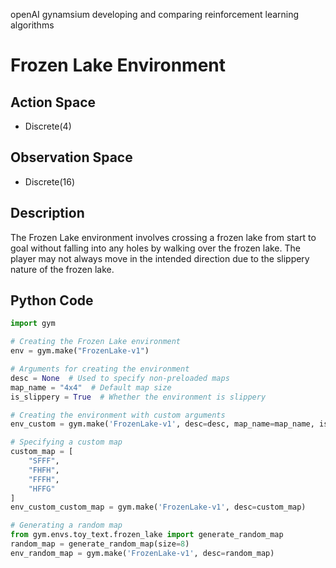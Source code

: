 openAI gynamsium developing and comparing reinforcement learning algorithms 

# Frozen Lake Environment

## Action Space

- Discrete(4)

## Observation Space

- Discrete(16)

## Description

The Frozen Lake environment involves crossing a frozen lake from start to goal without falling into any holes by walking over the frozen lake. The player may not always move in the intended direction due to the slippery nature of the frozen lake.

## Python Code

```python
import gym

# Creating the Frozen Lake environment
env = gym.make("FrozenLake-v1")

# Arguments for creating the environment
desc = None  # Used to specify non-preloaded maps
map_name = "4x4"  # Default map size
is_slippery = True  # Whether the environment is slippery

# Creating the environment with custom arguments
env_custom = gym.make('FrozenLake-v1', desc=desc, map_name=map_name, is_slippery=is_slippery)

# Specifying a custom map
custom_map = [
    "SFFF",
    "FHFH",
    "FFFH",
    "HFFG"
]
env_custom_custom_map = gym.make('FrozenLake-v1', desc=custom_map)

# Generating a random map
from gym.envs.toy_text.frozen_lake import generate_random_map
random_map = generate_random_map(size=8)
env_random_map = gym.make('FrozenLake-v1', desc=random_map)
